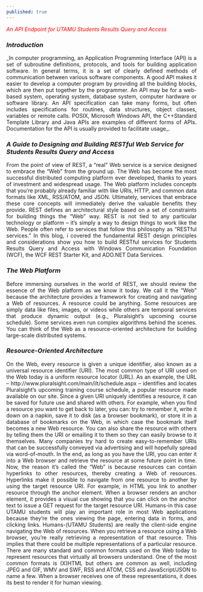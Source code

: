 ```yaml
---
published: true
---
```


<span style="color:red"> *An API Endpoint for UTAMU Students Results Query and Access*</span>
### _Introduction_
<div style="text-align: justify"> _In computer programming, an Application Programming Interface (API) is a set of subroutine definitions, protocols, and tools for building application software. In general terms, it is a set of clearly defined methods of communication between various software components. A good API makes it easier to develop a computer program by providing all the building blocks, which are then put together by the programmer. An API may be for a web-based system, operating system, database system, computer hardware or software library. An API specification can take many forms, but often includes specifications for routines, data structures, object classes, variables or remote calls. POSIX, Microsoft Windows API, the C++Standard Template Library and Java APIs are examples of different forms of APIs. Documentation for the API is usually provided to facilitate usage_.</div>

### _A Guide to Designing and Building RESTful Web Service for Students Results Query and Access_
<div style="text-align: justify"> From the point of view of REST, a “real” Web service is a service designed to embrace the “Web” from the ground up. The Web has become the most successful distributed computing platform ever developed, thanks to years of investment and widespread usage. The Web platform includes concepts that you’re probably already familiar with like URIs, HTTP, and common data formats like XML, RSS/ATOM, and JSON. Ultimately, services that embrace these core concepts will immediately derive the valuable benefits they provide.
REST defines an architectural style based on a set of constraints for building things the “Web” way. REST is not tied to any particular technology or platform – it’s simply a way to design things to work like the Web. People often refer to services that follow this philosophy as “RESTful services.” In this blog, i covered  the fundamental REST design principles and considerations show you how to build RESTful services for Students Results Query and Access with Windows Communication Foundation (WCF), the WCF REST Starter Kit, and ADO.NET Data Services. </div>

### _The Web Platform_
<div style="text-align: justify">Before immersing ourselves in the world of REST, we should review the essence of the Web platform as we know it today. We call it the “Web” because the architecture provides a framework for creating and navigating a Web of resources. A resource could be anything. Some resources are simply data like files, images, or videos while others are temporal services that produce dynamic output (e.g., Pluralsight’s upcoming course schedule). Some services even run complex algorithms behind the scenes. You can think of the Web as a resource-oriented architecture for building large-scale distributed systems.</div>

### _Resource-Oriented Architecture_
<div style="text-align: justify">On the Web, every resource is given a unique identifier, also known as a universal resource identifier (URI). The most common type of URI used on the Web today is a uniform resource locator (URL). As an example, the URL – http://www.pluralsight.com/main/ilt/schedule.aspx – identifies and locates Pluralsight’s upcoming training course schedule, a popular resource made available on our site.
Since a given URI uniquely identifies a resource, it can be saved for future use and shared with others. For example, when you find a resource you want to get back to later, you can: try to remember it, write it down on a napkin, save it to disk (as a browser bookmark), or store it in a database of bookmarks on the Web, in which case the bookmark itself becomes a new Web resource. You can also share the resource with others by telling them the URI or emailing it to them so they can easily browse to it themselves. Many companies try hard to create easy-to-remember URIs that can be successfully conveyed via advertising and will hopefully spread via word-of-mouth. In the end, as long as you have the URI, you can enter it into a Web browser and retrieve the resource at some future point in time.
Now, the reason it’s called the “Web” is because resources can contain hyperlinks  to other resources, thereby creating a Web of resources. Hyperlinks make it possible to navigate from one resource to another by using the target resource URI. For example, in HTML you link to another resource through the anchor element. When a browser renders an anchor element, it provides a visual cue showing that you can click on the anchor text to issue a GET request for the target resource URI. Humans-in this case UTAMU students will play an important role in most Web applications because they’re the ones viewing the page, entering data in forms, and clicking links. Humans-(UTAMU Students) are really the client-side engine navigating the Web of resources.
When you retrieve a resource using a Web browser, you’re really retrieving a representation of that resource. This implies that there could be multiple representations of a particular resource. There are many standard and common formats used on the Web today to represent resources that virtually all browsers understand. One of the most common formats is (X)HTML but others are common as well, including JPEG and GIF, WMV and SWF, RSS and ATOM, CSS and JavaScript/JSON to name a few. When a browser receives one of these representations, it does its best to render it for human viewing.</div>

